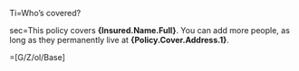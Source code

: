 Ti=Who’s covered?

sec=This policy covers <b>{Insured.Name.Full}</b>. You can add more people, as long as they permanently live at <b>{Policy.Cover.Address.1}</b>.

=[G/Z/ol/Base]
